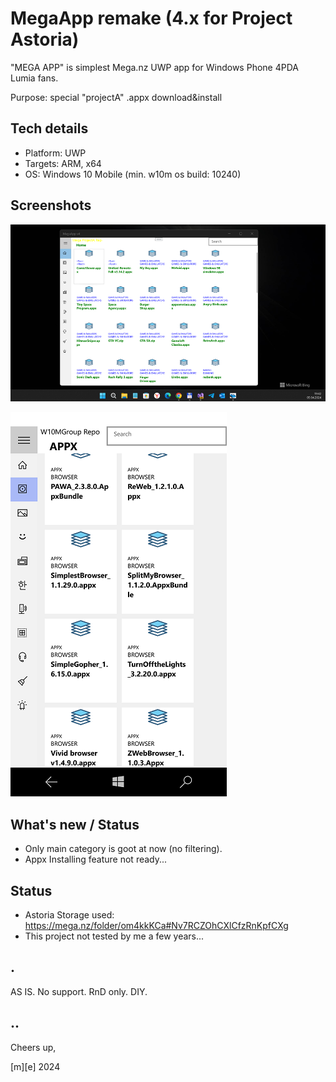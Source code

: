 # MegaApp remake (4.x for Project Astoria)
"MEGA APP" is simplest Mega.nz UWP app for Windows Phone 4PDA Lumia fans. 

Purpose: special "projectA" .appx download&install


## Tech details
- Platform: UWP
- Targets: ARM, x64
- OS: Windows 10 Mobile (min. w10m os build: 10240)


## Screenshots

![Desktop](Images/shot01.png)

![Mobile](Images/shot02.png)

## What's new / Status
- Only main category is goot at now (no filtering).
- Appx Installing feature not ready...
 

## Status
- Astoria Storage used: https://mega.nz/folder/om4kkKCa#Nv7RCZOhCXlCfzRnKpfCXg 
- This project not tested by me a few years...

## .
AS IS. No support. RnD only. DIY.

## ..
Cheers up,

  [m][e] 2024

